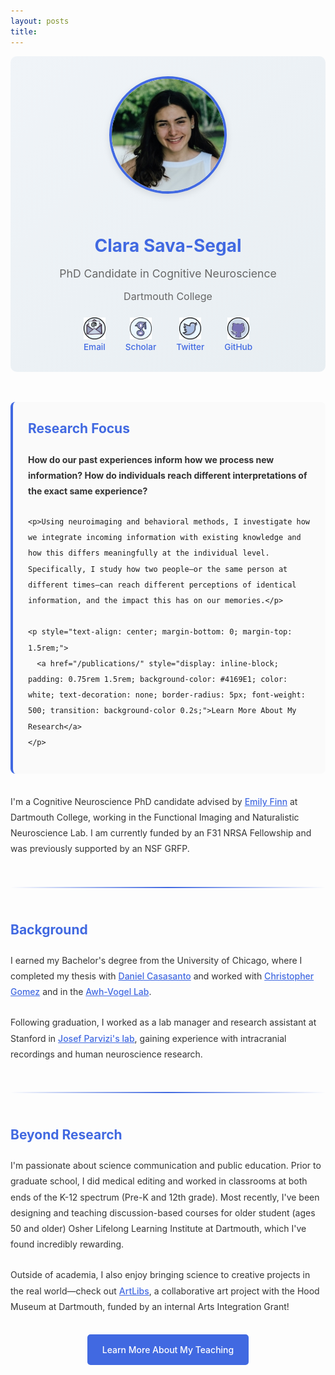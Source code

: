 ```yaml
---
layout: posts
title: 
---
```


<style>
  .hero-section {
    text-align: center;
    padding: 2rem;
    background: linear-gradient(135deg, #F0F4F8 0%, #E8EEF2 100%);
    border-radius: 10px;
    margin-bottom: 3rem;
  }

  .profile-photo {
    width: 180px;
    height: 180px;
    border-radius: 50%;
    margin-bottom: 1.5rem;
    border: 4px solid #4169E1;
    box-shadow: 0 4px 12px rgba(0, 0, 0, 0.1);
  }

  .social-links {
    display: flex;
    justify-content: center;
    gap: 2rem;
    flex-wrap: wrap;
    margin-top: 1.5rem;
  }

  .social-link {
    display: flex;
    flex-direction: column;
    align-items: center;
    text-decoration: none;
    color: #4169E1;
    transition: transform 0.2s;
  }

  .social-link:hover {
    transform: translateY(-3px);
    color: #2952CC;
  }

  .social-link img {
    width: 35px;
    height: 35px;
    margin-bottom: 0.25rem;
  }

  .social-link span {
    font-size: 0.85rem;
    font-weight: 500;
  }

  .content-section {
    max-width: 800px;
    margin: 0 auto;
    line-height: 1.8;
  }

  .content-section p {
    margin-bottom: 1.5rem;
    color: #333;
  }

  .research-highlight {
    background-color: #fafafa;
    padding: 1.5rem;
    border-radius: 8px;
    border-left: 4px solid #4169E1;
    margin: 2rem 0;
  }

  .funding-badge {
    display: inline-block;
    background-color: #E8F5E9;
    padding: 0.4rem 0.8rem;
    border-radius: 15px;
    border: 2px solid #4CAF50;
    font-size: 0.9rem;
    font-weight: 500;
    color: #2E7D32;
    margin: 0.5rem 0.25rem;
  }

  .cta-button {
    display: inline-block;
    padding: 1rem 2rem;
    background-color: #4169E1;
    color: white;
    text-decoration: none;
    border-radius: 5px;
    font-weight: bold;
    margin: 2rem 0;
    transition: background-color 0.2s;
  }

  .cta-button:hover {
    background-color: #2952CC;
    color: white;
    text-decoration: none;
  }

  .section-divider {
    margin: 3rem 0;
    border: 0;
    height: 2px;
    background: linear-gradient(to right, transparent, #4169E1, transparent);
  }
</style>

<div class="hero-section">
  <img src="/img/sava-segal_clara.png" alt="Clara Sava-Segal" class="profile-photo">
  
  <h1 style="color: #4169E1; margin-bottom: 0.5rem;">Clara Sava-Segal</h1>
  <p style="font-size: 1.1rem; color: #666; margin-bottom: 0;">PhD Candidate in Cognitive Neuroscience</p>
  <p style="font-size: 1rem; color: #666;">Dartmouth College</p>
  
  <div class="social-links">
    <a href="mailto:csava.gr@dartmouth.edu" class="social-link">
      <img src="/img/email.png" alt="Email">
      <span>Email</span>
    </a>
    <a href="https://scholar.google.com/citations?user=c0vFC1MAAAAJ&hl=en" class="social-link">
      <img src="/img/scholar.png" alt="Google Scholar">
      <span>Scholar</span>
    </a>
    <a href="https://twitter.com/csavasegal" class="social-link">
      <img src="/img/twitter.png" alt="Twitter">
      <span>Twitter</span>
    </a>
    <a href="https://github.com/csavasegal" class="social-link">
      <img src="/img/github.png" alt="GitHub">
      <span>GitHub</span>
    </a>
  </div>
</div>

<div class="content-section">
  <div class="research-highlight">
    <h2 style="color: #4169E1; margin-top: 0;">Research Focus</h2>
    <p><strong>How do our past experiences inform how we process new information? How do individuals reach different interpretations of the exact same experience?</strong></p>
    
    <p>Using neuroimaging and behavioral methods, I investigate how we integrate incoming information with existing knowledge and how this differs meaningfully at the individual level. Specifically, I study how two people—or the same person at different times—can reach different perceptions of identical information, and the impact this has on our memories.</p>
    
    <p style="text-align: center; margin-bottom: 0; margin-top: 1.5rem;">
      <a href="/publications/" style="display: inline-block; padding: 0.75rem 1.5rem; background-color: #4169E1; color: white; text-decoration: none; border-radius: 5px; font-weight: 500; transition: background-color 0.2s;">Learn More About My Research</a>
    </p>
  </div>

  <p>I'm a Cognitive Neuroscience PhD candidate advised by <a href="https://thefinnlab.github.io/" style="color: #4169E1; font-weight: 500;">Emily Finn</a> at Dartmouth College, working in the Functional Imaging and Naturalistic Neuroscience Lab. I am currently funded by an F31 NRSA Fellowship and was previously supported by an NSF GRFP.</p>

  <hr class="section-divider">

  <h2 style="color: #4169E1;">Background</h2>
  
  <p>I earned my Bachelor's degree from the University of Chicago, where I completed my thesis with <a href="http://casasanto.com/" style="color: #4169E1; font-weight: 500;">Daniel Casasanto</a> and worked with <a href="https://voices.uchicago.edu/gomezlab/" style="color: #4169E1; font-weight: 500;">Christopher Gomez</a> and in the <a href="https://awhvogellab.com/" style="color: #4169E1; font-weight: 500;">Awh-Vogel Lab</a>.</p>

  <p>Following graduation, I worked as a lab manager and research assistant at Stanford in <a href="https://med.stanford.edu/parvizi-lab.html" style="color: #4169E1; font-weight: 500;">Josef Parvizi's lab</a>, gaining experience with intracranial recordings and human neuroscience research.</p>

  <hr class="section-divider">

  <h2 style="color: #4169E1;">Beyond Research</h2>
  
  <p>I'm passionate about science communication and public education. Prior to graduate school, I did medical editing and worked in classrooms at both ends of the K-12 spectrum (Pre-K and 12th grade). Most recently, I've been designing and teaching discussion-based courses for older student (ages 50 and older)  Osher Lifelong Learning Institute at Dartmouth, which I've found incredibly rewarding.</p>
  
  <p>Outside of academia, I also enjoy bringing science to creative projects in the real world—check out <a href="http://finnlabmuseum.com/" style="color: #4169E1; font-weight: 500;">ArtLibs</a>, a collaborative art project with the Hood Museum at Dartmouth, funded by an internal Arts Integration Grant!</p>
  
  <p style="text-align: center; margin-top: 2rem;">
    <a href="/teaching/" style="display: inline-block; padding: 0.75rem 1.5rem; background-color: #4169E1; color: white; text-decoration: none; border-radius: 5px; font-weight: 500; transition: background-color 0.2s;">Learn More About My Teaching</a>
  </p>
</div>